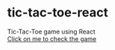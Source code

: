 # tic-tac-toe-react
Tic-Tac-Toe game using React  
[Click on me to check the game](https://stanislavgo.github.io/tic-tac-toe-react/)
